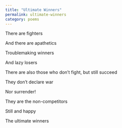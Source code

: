 ```yaml
---
title: "Ultimate Winners"
permalink: ultimate-winners
category: poems
---
```


There are fighters

And there are apathetics

Troublemaking winners

And lazy losers

There are also those who don’t fight, but still succeed

They don’t declare war

Nor surrender!

They are the non-competitors

Still and happy

The ultimate winners
